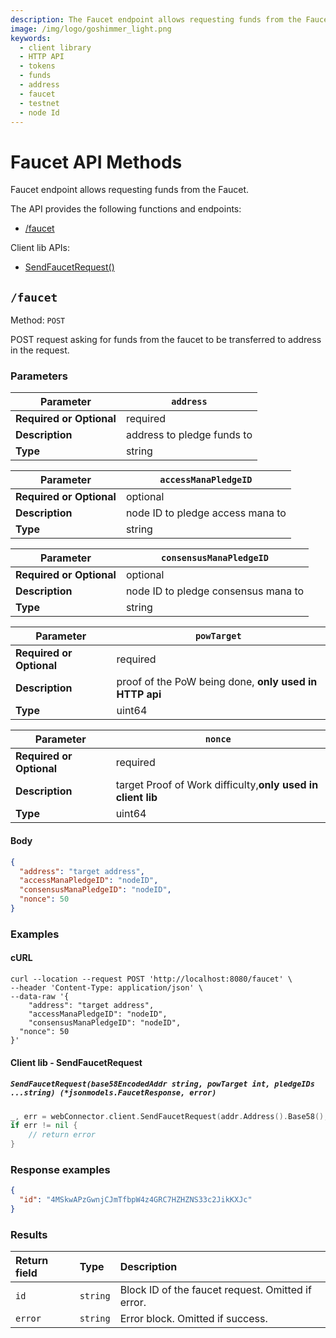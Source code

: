 ```yaml
---
description: The Faucet endpoint allows requesting funds from the Faucet.
image: /img/logo/goshimmer_light.png
keywords:
  - client library
  - HTTP API
  - tokens
  - funds
  - address
  - faucet
  - testnet
  - node Id
---
```


# Faucet API Methods

Faucet endpoint allows requesting funds from the Faucet.

The API provides the following functions and endpoints:

- [/faucet](#faucet)

Client lib APIs:

- [SendFaucetRequest()](#client-lib---sendfaucetrequest)

## `/faucet`

Method: `POST`

POST request asking for funds from the faucet to be transferred to address in the request.

### Parameters

| **Parameter**            | `address`                  |
| ------------------------ | -------------------------- |
| **Required or Optional** | required                   |
| **Description**          | address to pledge funds to |
| **Type**                 | string                     |

| **Parameter**            | `accessManaPledgeID`             |
| ------------------------ | -------------------------------- |
| **Required or Optional** | optional                         |
| **Description**          | node ID to pledge access mana to |
| **Type**                 | string                           |

| **Parameter**            | `consensusManaPledgeID`             |
| ------------------------ | ----------------------------------- |
| **Required or Optional** | optional                            |
| **Description**          | node ID to pledge consensus mana to |
| **Type**                 | string                              |

| **Parameter**            | `powTarget`                                            |
| ------------------------ | ------------------------------------------------------ |
| **Required or Optional** | required                                               |
| **Description**          | proof of the PoW being done, **only used in HTTP api** |
| **Type**                 | uint64                                                 |

| **Parameter**            | `nonce`                                                     |
| ------------------------ | ----------------------------------------------------------- |
| **Required or Optional** | required                                                    |
| **Description**          | target Proof of Work difficulty,**only used in client lib** |
| **Type**                 | uint64                                                      |

#### Body

```json
{
  "address": "target address",
  "accessManaPledgeID": "nodeID",
  "consensusManaPledgeID": "nodeID",
  "nonce": 50
}
```

### Examples

#### cURL

```shell
curl --location --request POST 'http://localhost:8080/faucet' \
--header 'Content-Type: application/json' \
--data-raw '{
	"address": "target address",
	"accessManaPledgeID": "nodeID",
	"consensusManaPledgeID": "nodeID",
  "nonce": 50
}'
```

#### Client lib - SendFaucetRequest

##### `SendFaucetRequest(base58EncodedAddr string, powTarget int, pledgeIDs ...string) (*jsonmodels.FaucetResponse, error)`

```go
_, err = webConnector.client.SendFaucetRequest(addr.Address().Base58(), powTarget)
if err != nil {
    // return error
}
```

### Response examples

```json
{
  "id": "4MSkwAPzGwnjCJmTfbpW4z4GRC7HZHZNS33c2JikKXJc"
}
```

### Results

| Return field | Type     | Description                                       |
| :----------- | :------- | :------------------------------------------------ |
| `id`         | `string` | Block ID of the faucet request. Omitted if error. |
| `error`      | `string` | Error block. Omitted if success.                  |
